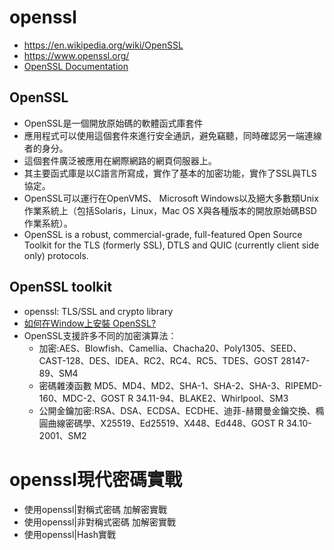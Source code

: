 # openssl
- https://en.wikipedia.org/wiki/OpenSSL
- https://www.openssl.org/
- [OpenSSL Documentation](https://docs.openssl.org/master/)

## OpenSSL
- OpenSSL是一個開放原始碼的軟體函式庫套件
- 應用程式可以使用這個套件來進行安全通訊，避免竊聽，同時確認另一端連線者的身分。
- 這個套件廣泛被應用在網際網路的網頁伺服器上。
- 其主要函式庫是以C語言所寫成，實作了基本的加密功能，實作了SSL與TLS協定。
- OpenSSL可以運行在OpenVMS、 Microsoft Windows以及絕大多數類Unix作業系統上（包括Solaris，Linux，Mac OS X與各種版本的開放原始碼BSD作業系統）。
- OpenSSL is a robust, commercial-grade, full-featured Open Source Toolkit for the TLS (formerly SSL), DTLS and QUIC (currently client side only) protocols.

## OpenSSL toolkit 
- openssl: TLS/SSL and crypto library
- [如何在Window上安裝 OpenSSL?](https://www.cjkuo.net/window_install_openssl/#google_vignette)
- OpenSSL支援許多不同的加密演算法：
  - 加密:AES、Blowfish、Camellia、Chacha20、Poly1305、SEED、CAST-128、DES、IDEA、RC2、RC4、RC5、TDES、GOST 28147-89、SM4
  - 密碼雜湊函數 MD5、MD4、MD2、SHA-1、SHA-2、SHA-3、RIPEMD-160、MDC-2、GOST R 34.11-94、BLAKE2、Whirlpool、SM3
  - 公開金鑰加密:RSA、DSA、ECDSA、ECDHE、迪菲-赫爾曼金鑰交換、橢圓曲線密碼學、X25519、Ed25519、X448、Ed448、GOST R 34.10-2001、SM2

# openssl現代密碼實戰
- 使用openssl|對稱式密碼 加解密實戰
- 使用openssl|非對稱式密碼 加解密實戰
- 使用openssl|Hash實戰
